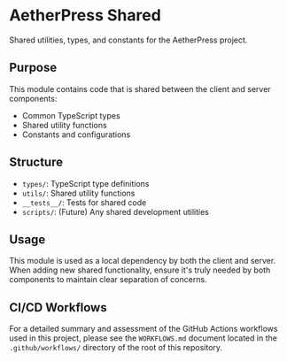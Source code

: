 # AetherPress Shared

Shared utilities, types, and constants for the AetherPress project.

## Purpose

This module contains code that is shared between the client and server components:

- Common TypeScript types
- Shared utility functions
- Constants and configurations

## Structure

- `types/`: TypeScript type definitions
- `utils/`: Shared utility functions
- `__tests__/`: Tests for shared code
- `scripts/`: (Future) Any shared development utilities

## Usage

This module is used as a local dependency by both the client and server.
When adding new shared functionality, ensure it's truly needed by both components
to maintain clear separation of concerns.

## CI/CD Workflows

For a detailed summary and assessment of the GitHub Actions workflows used in this project, please see the `WORKFLOWS.md` document located in the `.github/workflows/` directory of the root of this repository.
